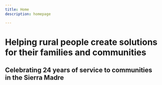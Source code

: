 ```yaml
---
title: Home
description: homepage

---
```

# Helping rural people create solutions for their families and communities

## Celebrating 24 years of service to communities in the Sierra Madre